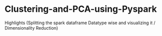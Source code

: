 # Clustering-and-PCA-using-Pyspark
Highlights (Splitting the spark dataframe Datatype wise and visualizing it  / Dimensionality Reduction)
